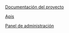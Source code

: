 [Documentación del proyecto](http://localhost:8000/tasks/docs/)


[Apis](http://localhost:8000/tasks/api/v1/tasks/)

 [Panel de administración](http://127.0.0.1:8000/admin/)